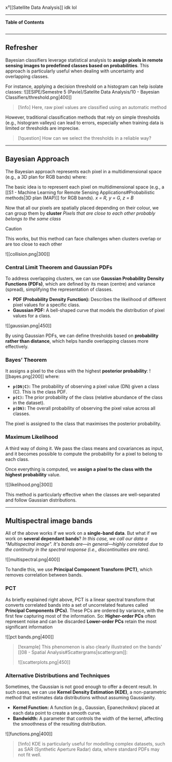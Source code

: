 x²[[Satellite Data Analysis]]
idk lol
****
**Table of Contents**
```table-of-contents
```

****
## Refresher

Bayesian classifiers leverage statistical analysis to **assign pixels in remote sensing images to predefined classes based on probabilities**. This approach is particularly useful when dealing with uncertainty and overlapping classes.

For instance, applying a decision threshold on a histogram can help isolate classes:
![[ESIPE/Semestre 5 (Pavie)/Satelite Data Analysis/10 - Bayesian Classifiers/threshold.png|400]]
> [!info]
> Here, raw pixel values are classified using an automatic method

However, traditional classification methods that rely on simple thresholds (e.g., histogram valleys) can lead to errors, especially when training data is limited or thresholds are imprecise.

> [!question]
> How can we select the thresholds in a reliable way?


****
## Bayesian Approach

The Bayesian approach represents each pixel in a multidimensional space (e.g., a 3D plan for RGB bands) where:

The basic idea is to represent each pixel on multidimensional space (e.g., a [[S1 - Machine Learning for Remote Sensing Applications#Probabilistic methods|3D plan (MAP)]] for RGB bands). 
	*x = R, y = G, z = B*

Now that all our pixels are spatially placed depending on their colour, we can group them by **cluster**
	*Pixels that are close to each other probably belongs to the same class*

> [!caution]
> This works, but this method can face challenges when clusters overlap or are too close to each other
> 
> ![[collision.png|300]]

### Central Limit Theorem and Gaussian PDFs

To address overlapping clusters, we can use **Gaussian Probability Density Functions (PDFs)**, which are defined by its mean (centre) and variance (spread), simplifying the representation of classes.
- **PDF (Probability Density Function):** Describes the likelihood of different pixel values for a specific class.
- **Gaussian PDF:** A bell-shaped curve that models the distribution of pixel values for a class.

![[gaussian.png|450]]

By using Gaussian PDFs, we can define thresholds based on **probability rather than distance**, which helps handle overlapping classes more effectively.

### Bayes’ Theorem

It assigns a pixel to the class with the highest **posterior probability**:
![[bayes.png|200]]
where:
- **`p(DN∣C)`:** The probability of observing a pixel value (DN) given a class (C). This is the class PDF.
- **`p(C)`:** The prior probability of the class (relative abundance of the class in the dataset).
- **`p(DN)`:** The overall probability of observing the pixel value across all classes.

The pixel is assigned to the class that maximises the posterior probability.

### Maximum Likelihood

A third way of doing it. We pass the class means and covariances as input, and it becomes possible to compute the probability for a pixel to belong to each class.

Once everything is computed, we **assign a pixel to the class with the highest probability** value.

![[likelihood.png|300]]

This method is particularly effective when the classes are well-separated and follow Gaussian distributions.


****
## Multispectral image bands

All of the above works if we work on a **single-band data**. But what if we work on **several dependant bands**?
	*In this case, we call our data a "Multispectral image". It's bands are—in general—highly correlated due to the continuity in the spectral response (i.e., discontinuities are rare).*

![[multispectral.png|400]]

To handle this, we use **Principal Component Transform (PCT)**, which removes correlation between bands.

### PCT

As briefly explained right above, PCT is a linear spectral transform that converts correlated bands into a set of uncorrelated features called **Principal Components (PCs)**. These PCs are ordered by variance, with the first few capturing most of the information. So:
	**Higher-order PCs** often represent noise and can be discarded
	**Lower-order PCs** retain the most significant information

![[pct bands.png|400]]

> [!example]
> This phenomenon is also clearly illustrated on the bands' [[08 - Spatial Analysis#Scattergrams|scattergram]]:
>
> ![[scatterplots.png|450]]

### Alternative Distributions and Techniques

Sometimes, the Gaussian is not good enough to offer a decent result.
In such cases, we can use **Kernel Density Estimation (KDE)**, a non-parametric method that estimates data distributions without assuming Gaussianity.
- **Kernel Function:** A function (e.g., Gaussian, Epanechnikov) placed at each data point to create a smooth curve.
- **Bandwidth:** A parameter that controls the width of the kernel, affecting the smoothness of the resulting distribution.

![[functions.png|400]]

>[!info]
>KDE is particularly useful for modelling complex datasets, such as SAR (Synthetic Aperture Radar) data, where standard PDFs may not fit well.